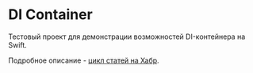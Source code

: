 # DI Container

Тестовый проект для демонстрации возможностей DI-контейнера на Swift.

Подробное описание - [цикл статей на Хабр](https://habr.com/ru/company/kts/blog/688664/).
